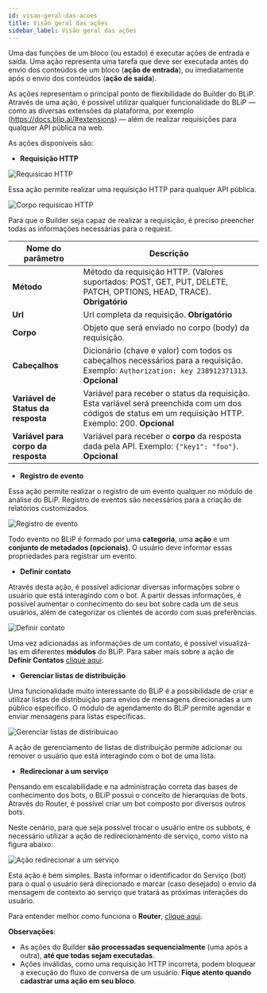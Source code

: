 ```yaml
---
id: visao-geral-das-acoes
title: Visão geral das ações
sidebar_label: Visão geral das ações
---
```


Uma das funções de um bloco (ou estado) é executar ações de entrada e saída. Uma ação representa uma tarefa que deve ser executada antes do envio dos conteúdos de um bloco (**ação de entrada**), ou imediatamente após o envio dos conteúdos (**ação de saída**).

As ações representam o principal ponto de flexibilidade do Builder do BLiP. Através de uma ação, é possível utilizar qualquer funcionalidade do BLiP — como as diversas extensões da plataforma, por exemplo (<https://docs.blip.ai/#extensions>) — além de realizar requisições para qualquer API pública na web.

As ações disponíveis são:

* **Requisição HTTP**

![Requisicao HTTP](/img/builder/builder-visao-geral-das-acoes-1.png)

Essa ação permite realizar uma requisição HTTP para qualquer API pública.

![Corpo requisicao HTTP](/img/builder/builder-visao-geral-das-acoes-2.png)

Para que o Builder seja capaz de realizar a requisição, é preciso preencher todas as informações necessárias para o request.

| Nome do parâmetro  | Descrição                                                            |
| ----------------- | -------------------------------------------------------------------- |
| **Método**        | Método da requisição HTTP. (Valores suportados: POST, GET, PUT, DELETE, PATCH, OPTIONS, HEAD, TRACE). **Obrigatório** |
| **Url**       | Url completa da requisição. **Obrigatório**    |
| **Corpo** | Objeto que será enviado no corpo (body) da requisição.
| **Cabeçalhos**  | Dicionário (chave e valor) com todos os cabeçalhos necessários para a requisição. Exemplo: `Authorization: key 238912371313`. **Opcional**
| **Variável de Status da resposta** | Variável para receber o status da requisição. Esta variável será preenchida com um dos códigos de status em um requisição HTTP. Exemplo: 200. **Opcional**
| **Variável para corpo da resposta** | Variável para receber o **corpo** da resposta dada pela API. Exemplo: `{"key1": "foo"}`. **Opcional**

* **Registro de evento**
  
Essa ação permite realizar o registro de um evento qualquer no módulo de análise do BLiP. Registro de eventos são necessários para a criação de relatórios customizados.

![Registro de evento](/img/builder/builder-visao-geral-das-acoes-3.png)

Todo evento no BLiP é formado por uma **categoria**, uma **ação** e um **conjunto de metadados (opcionais)**. O usuário deve informar essas propriedades para registrar um evento.

* **Definir contato**

Através desta ação, é possível adicionar diversas informações sobre o usuário que está interagindo com o bot. A partir dessas informações, é possível aumentar o conhecimento do seu bot sobre cada um de seus usuários, além de categorizar os clientes de acordo com suas preferências.

![Definir contato](/img/builder/builder-visao-geral-das-acoes-4.png)

Uma vez adicionadas as informações de um contato, é possível visualizá-las em diferentes **módulos** do BLiP. Para saber mais sobre a ação de **Definir Contatos** [clique aqui](https://help.blip.ai/hc/pt-br/articles/360020287152-Salvando-informa%C3%A7%C3%B5es-de-um-usu%C3%A1rio).

* **Gerenciar listas de distribuição**

Uma funcionalidade muito interessante do BLiP é a possibilidade de criar e utilizar listas de distribuição para envios de mensagens direcionadas a um público específico. O módulo de agendamento do BLiP permite agendar e enviar mensagens para listas específicas.

![Gerenciar listas de distribuicao](/img/builder/builder-visao-geral-das-acoes-5.png)

A ação de gerenciamento de listas de distribuição permite adicionar ou remover o usuário que está interagindo com o bot de uma lista.

* **Redirecionar a um serviço**

Pensando em escalabilidade e na administração correta das bases de conhecimento dos bots, o BLiP possui o conceito de hierarquias de bots. Através do Router, é possível criar um bot composto por diversos outros bots.

Neste cenário, para que seja possível trocar o usuário entre os subbots, é necessário utilizar a ação de redirecionamento de serviço, como visto na figura abaixo:

![Ação redirecionar a um serviço](/img/builder/builder-visao-geral-das-acoes-6.png)

Esta ação é bem simples. Basta informar o identificador do Serviço (bot) para o qual o usuário será direcionado e marcar (caso desejado) o envio da mensagem de contexto ao serviço que tratará as próximas interações do usuário.

Para entender melhor como funciona o **Router**, [clique aqui](https://help.blip.ai/hc/pt-br/articles/360009004831-Hierarquia-ou-arquitetura-de-bots-e-subbots).

**Observações**:

* As ações do Builder **são processadas sequencialmente** (uma após a outra), **até que todas sejam executadas**.
* Ações inválidas, como uma requisição HTTP incorreta, podem bloquear a execução do fluxo de conversa de um usuário. **Fique atento quando cadastrar uma ação em seu bloco**.
